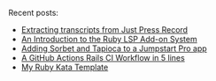 Recent posts:

<!--START_SECTION:feed-->
* [Extracting transcripts from Just Press Record](http:&#x2F;&#x2F;www.andywaite.com&#x2F;2024&#x2F;12&#x2F;08&#x2F;extracting-transcripts-from-just-press-record.html)
* [An Introduction to the Ruby LSP Add-on System](http:&#x2F;&#x2F;www.andywaite.com&#x2F;2024&#x2F;10&#x2F;03&#x2F;the-ruby-lsp-addon-system.html)
* [Adding Sorbet and Tapioca to a Jumpstart Pro app](http:&#x2F;&#x2F;www.andywaite.com&#x2F;2023&#x2F;09&#x2F;17&#x2F;jumpstart-rails-pro-sorbet-tapioca.html)
* [A GitHub Actions Rails CI Workflow in 5 lines](http:&#x2F;&#x2F;www.andywaite.com&#x2F;2022&#x2F;04&#x2F;15&#x2F;reusable-github-actions-rails-workflow.html)
* [My Ruby Kata Template](http:&#x2F;&#x2F;www.andywaite.com&#x2F;2022&#x2F;04&#x2F;09&#x2F;ruby-kata-template.html)
<!--END_SECTION:feed-->
